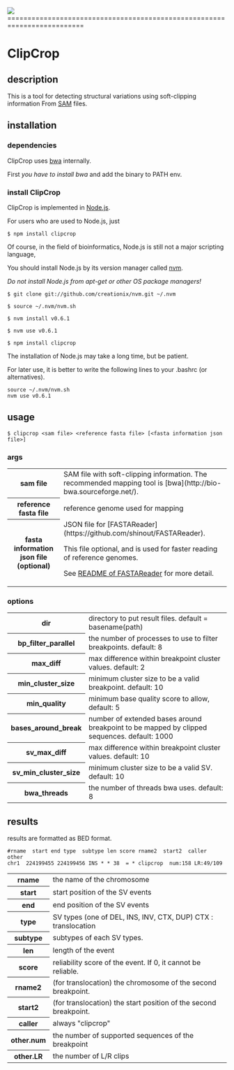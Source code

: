 <img src="https://github.com/shinout/clipcrop/raw/master/ClipCrop.png" />
=========================================================================

ClipCrop
=========

description
------------
This is a tool for detecting structural variations using soft-clipping information
From [SAM](http://samtools.sourceforge.net/SAM1.pdf) files.


installation
-------------

### dependencies ###

ClipCrop uses [bwa](http://bio-bwa.sourceforge.net/) internally.

First *you have to install bwa* and add the binary to PATH env.


### install ClipCrop ###
ClipCrop is implemented in [Node.js](http://nodejs.org/).

For users who are used to Node.js, just

    $ npm install clipcrop


Of course, in the field of bioinformatics, Node.js is still not a major scripting language, 

You should install Node.js by its version manager called [nvm](https://github.com/creationix/nvm).

*Do not install Node.js from apt-get or other OS package managers!*

    $ git clone git://github.com/creationix/nvm.git ~/.nvm

    $ source ~/.nvm/nvm.sh

    $ nvm install v0.6.1

    $ nvm use v0.6.1

    $ npm install clipcrop


The installation of Node.js may take a long time, but be patient.

For later use, it is better to write the following lines to your .bashrc (or alternatives).

    source ~/.nvm/nvm.sh
    nvm use v0.6.1


usage
------
    $ clipcrop <sam file> <reference fasta file> [<fasta information json file>]

### args ###
<table>
<tr><th>sam file</th>
<td>SAM file with soft-clipping information. The recommended mapping tool is [bwa](http://bio-bwa.sourceforge.net/). </td></tr>

<tr><th>reference fasta file</th>
<td>reference genome used for mapping</td></tr>

<tr><th>fasta information json file (optional)</th>
<td>
JSON file for [FASTAReader](https://github.com/shinout/FASTAReader).

This file optional, and is used for faster reading of reference genomes.

See [README of FASTAReader](https://github.com/shinout/FASTAReader/blob/master/README.md) for more detail.
</td></tr>
</table>


### options ###

<table>
<tr><th>dir</th>
<td>directory to put result files. default = basename(path)</td></tr>

<tr><th>bp_filter_parallel</th>
<td>the number of processes to use to filter breakpoints. default: 8</td></tr>

<tr><th>max_diff</th>
<td>max difference within breakpoint cluster values. default: 2</td>
</tr>
<tr><th>min_cluster_size</th>
<td>minimum cluster size to be a valid breakpoint. default: 10</td> </tr>

<tr><th>min_quality</th>
<td>minimum base quality score to allow, default: 5</td> </tr>

<tr><th>bases_around_break</th>
<td>number of extended bases around breakpoint to be mapped by clipped sequences. default: 1000</td> </tr>

<tr><th>sv_max_diff</th>
<td>max difference within breakpoint cluster values. default: 10</td> </tr>

<tr><th>sv_min_cluster_size</th>
<td>minimum cluster size to be a valid SV. default: 10</td> </tr>

<tr><th>bwa_threads</th>
<td>the number of threads bwa uses. default: 8</td> </tr>

</table>


results
------

results are formatted as BED format.

    #rname  start end type  subtype len score rname2  start2  caller  other
    chr1  224199455 224199456 INS * * 38  = * clipcrop  num:158 LR:49/109

<table>
<tr><th>rname</th>
<td>the name of the chromosome</td></tr>

<tr><th>start</th>
<td>start position of the SV events</td></tr>

<tr><th>end</th>
<td>end position of the SV events</td></tr>

<tr><th>type</th>
<td>SV types (one of DEL, INS, INV, CTX, DUP) CTX : translocation</td></tr>

<tr><th>subtype</th>
<td>subtypes of each SV types.</td></tr>

<tr><th>len</th>
<td>length of the event</td></tr>

<tr><th>score</th>
<td>reliability score of the event. If 0, it cannot be reliable.</td></tr>

<tr><th>rname2</th>
<td>(for translocation) the chromosome of the second breakpoint.</td></tr>

<tr><th>start2</th>
<td>(for translocation) the start position of the second breakpoint.</td></tr>

<tr><th>caller</th>
<td>always "clipcrop"</td></tr>

<tr><th>other.num</th>
<td>the number of supported sequences of the breakpoint</td></tr>

<tr><th>other.LR</th>
<td>the number of L/R clips</td></tr>

</table>
